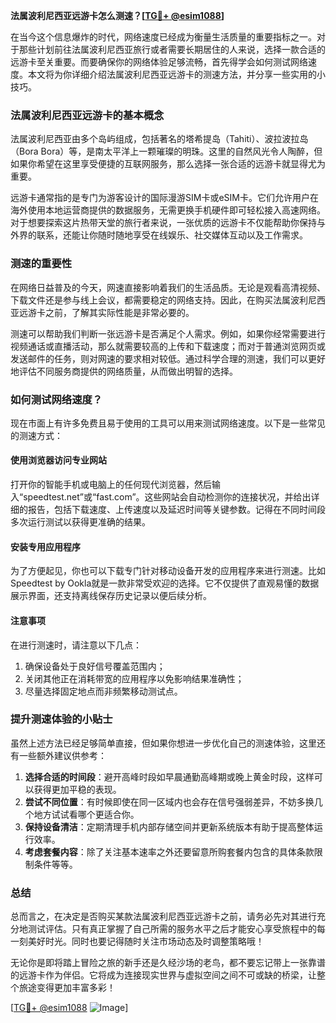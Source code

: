 **法属波利尼西亚远游卡怎么测速？[[TG💪+ @esim1088](https://t.me/s/esim1088)]**

在当今这个信息爆炸的时代，网络速度已经成为衡量生活质量的重要指标之一。对于那些计划前往法属波利尼西亚旅行或者需要长期居住的人来说，选择一款合适的远游卡至关重要。而要确保你的网络体验足够流畅，首先得学会如何测试网络速度。本文将为你详细介绍法属波利尼西亚远游卡的测速方法，并分享一些实用的小技巧。

### 法属波利尼西亚远游卡的基本概念

法属波利尼西亚由多个岛屿组成，包括著名的塔希提岛（Tahiti）、波拉波拉岛（Bora Bora）等，是南太平洋上一颗璀璨的明珠。这里的自然风光令人陶醉，但如果你希望在这里享受便捷的互联网服务，那么选择一张合适的远游卡就显得尤为重要。

远游卡通常指的是专门为游客设计的国际漫游SIM卡或eSIM卡。它们允许用户在海外使用本地运营商提供的数据服务，无需更换手机硬件即可轻松接入高速网络。对于想要探索这片热带天堂的旅行者来说，一张优质的远游卡不仅能帮助你保持与外界的联系，还能让你随时随地享受在线娱乐、社交媒体互动以及工作需求。

### 测速的重要性

在网络日益普及的今天，网速直接影响着我们的生活品质。无论是观看高清视频、下载文件还是参与线上会议，都需要稳定的网络支持。因此，在购买法属波利尼西亚远游卡之前，了解其实际性能是非常必要的。

测速可以帮助我们判断一张远游卡是否满足个人需求。例如，如果你经常需要进行视频通话或直播活动，那么就需要较高的上传和下载速度；而对于普通浏览网页或发送邮件的任务，则对网速的要求相对较低。通过科学合理的测速，我们可以更好地评估不同服务商提供的网络质量，从而做出明智的选择。

### 如何测试网络速度？

现在市面上有许多免费且易于使用的工具可以用来测试网络速度。以下是一些常见的测速方式：

#### 使用浏览器访问专业网站

打开你的智能手机或电脑上的任何现代浏览器，然后输入“speedtest.net”或“fast.com”。这些网站会自动检测你的连接状况，并给出详细的报告，包括下载速度、上传速度以及延迟时间等关键参数。记得在不同时间段多次运行测试以获得更准确的结果。

#### 安装专用应用程序

为了方便起见，你也可以下载专门针对移动设备开发的应用程序来进行测速。比如Speedtest by Ookla就是一款非常受欢迎的选择。它不仅提供了直观易懂的数据展示界面，还支持离线保存历史记录以便后续分析。

#### 注意事项

在进行测速时，请注意以下几点：
1. 确保设备处于良好信号覆盖范围内；
2. 关闭其他正在消耗带宽的应用程序以免影响结果准确性；
3. 尽量选择固定地点而非频繁移动测试点。

### 提升测速体验的小贴士

虽然上述方法已经足够简单直接，但如果你想进一步优化自己的测速体验，这里还有一些额外建议供参考：

1. **选择合适的时间段**：避开高峰时段如早晨通勤高峰期或晚上黄金时段，这样可以获得更加平稳的表现。
2. **尝试不同位置**：有时候即使在同一区域内也会存在信号强弱差异，不妨多换几个地方试试看哪个更适合你。
3. **保持设备清洁**：定期清理手机内部存储空间并更新系统版本有助于提高整体运行效率。
4. **考虑套餐内容**：除了关注基本速率之外还要留意所购套餐内包含的具体条款限制条件等等。

### 总结

总而言之，在决定是否购买某款法属波利尼西亚远游卡之前，请务必先对其进行充分地测试评估。只有真正掌握了自己所需的服务水平之后才能安心享受旅程中的每一刻美好时光。同时也要记得随时关注市场动态及时调整策略哦！

无论你是即将踏上冒险之旅的新手还是久经沙场的老鸟，都不要忘记带上一张靠谱的远游卡作为伴侣。它将成为连接现实世界与虚拟空间之间不可或缺的桥梁，让整个旅途变得更加丰富多彩！

[[TG💪+ @esim1088](https://t.me/s/esim1088) ![Image](https://i.postimg.cc/4NQfJmqS/Snipaste-2025-05-13-00-14-12.png)]